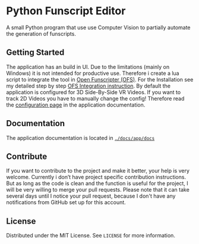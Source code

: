 # Python Funscript Editor

A small Python program that use use Computer Vision to partially automate the generation of funscripts.

## Getting Started

The application has an build in UI. Due to the limitations (mainly on Windows) it is not intended for productive use. Therefore i create a lua script to integrate the tool in [Open Funscripter (OFS)](https://github.com/OpenFunscripter/OFS). For the Installation see my detailed step by step [OFS Integration instruction](https://github.com/michael-mueller-git/Python-Funscript-Editor/blob/main/docs/app/docs/user-guide/ofs-integration.md). By default the application is configured for 3D Side-By-Side VR Videos. If you want to track 2D Videos you have to manually change the config! Therefore read the [configuration page](https://github.com/michael-mueller-git/Python-Funscript-Editor/blob/main/docs/app/docs/user-guide/config.md) in the application documentation.

## Documentation

The application documentation is located in [`./docs/app/docs`](https://github.com/michael-mueller-git/Python-Funscript-Editor/blob/main/docs/app/docs)

## Contribute

If you want to contribute to the project and make it better, your help is very welcome. Currently i don’t have project specific contribution instructions. But as long as the code is clean and the function is useful for the project, I will be very willing to merge your pull requests. Please note that it can take several days until I notice your pull request, because I don't have any notifications from GitHub set up for this account.

## License

Distributed under the MIT License. See `LICENSE` for more information.
